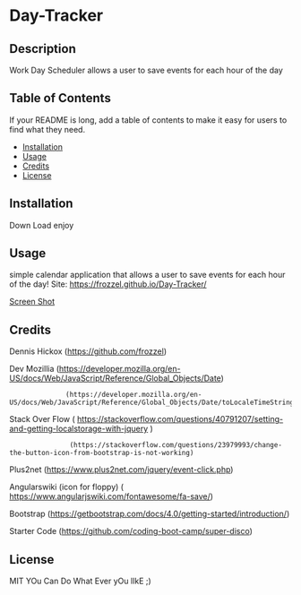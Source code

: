 # Day-Tracker


## Description

Work Day Scheduler allows a user to save events for each hour of the day


## Table of Contents

If your README is long, add a table of contents to make it easy for users to find what they need.

- [Installation](#installation)
- [Usage](#usage)
- [Credits](#credits)
- [License](#license)

## Installation

Down Load enjoy 

## Usage

simple calendar application that allows a user to save events for each hour of the day!
 Site: https://frozzel.github.io/Day-Tracker/

[Screen Shot](../assets/images/Shot.png)
 

## Credits

Dennis Hickox      (https://github.com/frozzel)


 Dev Mozillia     (https://developer.mozilla.org/en-US/docs/Web/JavaScript/Reference/Global_Objects/Date)

                  (https://developer.mozilla.org/en-US/docs/Web/JavaScript/Reference/Global_Objects/Date/toLocaleTimeString)

Stack Over Flow       ( https://stackoverflow.com/questions/40791207/setting-and-getting-localstorage-with-jquery )

                   (https://stackoverflow.com/questions/23979993/change-the-button-icon-from-bootstrap-is-not-working)

 Plus2net         (https://www.plus2net.com/jquery/event-click.php)

 Angularswiki (icon for floppy)       ( https://www.angularjswiki.com/fontawesome/fa-save/)

 Bootstrap        (https://getbootstrap.com/docs/4.0/getting-started/introduction/)

Starter Code      (https://github.com/coding-boot-camp/super-disco)

## License

MIT  YOu Can Do What Ever yOu lIkE ;)



